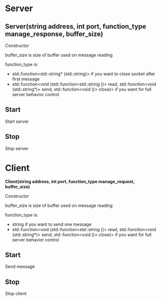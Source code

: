 # Server
## Server(string address, int port, function_type manage_response, buffer_size)

Constructor

buffer_size is size of buffer used on message reading

function_type is: 
* std::function<std::string* (std::string)> if you want to close socket after first message
* std::function<void (std::function<std::string ()> read, std::function<void (std::string*)> send, std::function<void ()> close)> if you want for full server behavior control 

## Start 

Start server

## Stop

Stop server

# Client
**Client(string address, int port, function_type manage_request, buffer_size)**

Constructor

buffer_size is size of buffer used on message reading

function_type is:
* string if you want to send one message
* std::function<void (std::function<std::string ()> read, std::function<void (std::string*)> send, std::function<void ()> close)> if you want for full server behavior control

## Start

Send message

## Stop

Stop client
  
